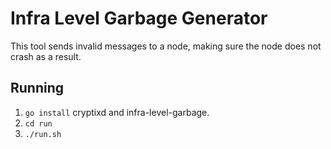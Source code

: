 # Infra Level Garbage Generator
This tool sends invalid messages to a node, making sure the node does not crash as a result.

## Running
 1. `go install` cryptixd and infra-level-garbage.
 2. `cd run`
 3. `./run.sh`


